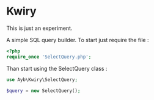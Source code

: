 Kwiry
=====

This is just an experiment.

A simple SQL query builder. To start just require the file :
```php 
<?php
require_once 'SelectQuery.php';
```
Than start using the SelectQuery class :
```php 
use Ayb\Kwiry\SelectQuery;

$query = new SelectQuery();
```